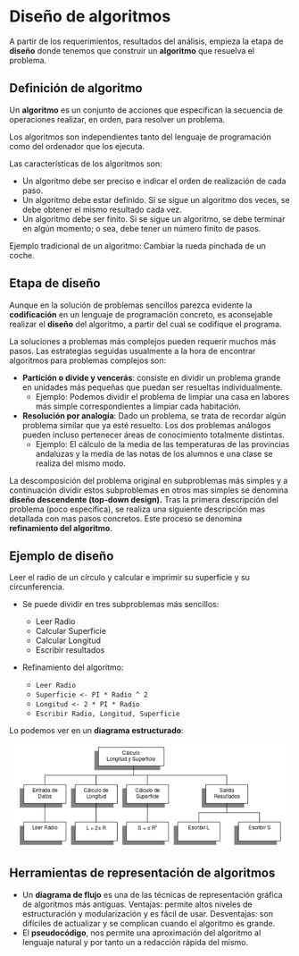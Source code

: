 # Diseño de algoritmos

A partir de los requerimientos, resultados del análisis, empieza la etapa de **diseño** donde tenemos que construir un **algoritmo** que resuelva el problema.

## Definición de algoritmo

Un **algoritmo** es un conjunto de acciones que especifican la secuencia de operaciones realizar, en orden, para resolver un problema.

Los algoritmos son independientes tanto del lenguaje de programación como del ordenador que los ejecuta. 

Las características de los algoritmos son:

* Un algoritmo debe ser preciso e indicar el orden de realización de cada paso.
* Un algoritmo debe estar definido. Si se sigue un algoritmo dos veces, se debe
obtener el mismo resultado cada vez.
* Un algoritmo debe ser finito. Si se sigue un algoritmo, se debe terminar en
algún momento; o sea, debe tener un número finito de pasos.

Ejemplo tradicional de un algoritmo: Cambiar la rueda pinchada de un coche.

## Etapa de diseño

Aunque en la solución de problemas sencillos parezca evidente la **codificación** en un lenguaje de programación concreto, es aconsejable realizar el **diseño** del algoritmo, a partir del cual se codifique el programa.

La soluciones a problemas más complejos pueden requerir muchos más pasos. Las estrategias seguidas usualmente a la hora de encontrar algoritmos para problemas complejos son:

* **Partición o divide y vencerás**: consiste en dividir un problema grande en unidades más pequeñas que puedan ser resueltas individualmente. 
	* Ejemplo: Podemos dividir el problema de limpiar una casa en labores más simple correspondientes a limpiar cada habitación.
* **Resolución por analogía**: Dado un problema, se trata de recordar algún problema similar que ya esté resuelto. Los dos problemas análogos pueden incluso pertenecer áreas de conocimiento totalmente distintas.
	* Ejemplo: El cálculo de la media de las temperaturas de las provincias andaluzas y la media de las notas de los alumnos e una clase se realiza del mismo modo.

La descomposición del problema original en subproblemas más simples y a continuación dividir estos subproblemas en otros mas simples se denomina **diseño descendente (top-down design).**
Tras la primera descripción del problema (poco específica), se realiza una
siguiente descripción mas detallada con mas pasos concretos. Este proceso se denomina
**refinamiento del algoritmo**.

## Ejemplo de diseño

Leer el radio de un círculo y calcular e imprimir su superficie y su circunferencia.

* Se puede dividir en tres subproblemas más sencillos:

	* Leer Radio
	* Calcular Superficie
	* Calcular Longitud
	* Escribir resultados

* Refinamiento del algoritmo:

	* `Leer Radio`
	* `Superficie <- PI * Radio ^ 2`
	* `Longitud <- 2 * PI * Radio`
	* `Escribir Radio, Longitud, Superficie`

Lo podemos ver en un **diagrama estructurado**:

![diseño](img/algoritmo.png)

## Herramientas de representación de algoritmos

* Un **diagrama de flujo** es una de las técnicas de representación gráfica de
algoritmos más antiguas. Ventajas: permite altos niveles de estructuración y modularización y es fácil de usar. Desventajas: son difíciles de actualizar y se complican cuando el algoritmo es grande.
* El **pseudocódigo**, nos permite una aproximación del algoritmo al lenguaje natural y por tanto un a redacción rápida del mismo.
